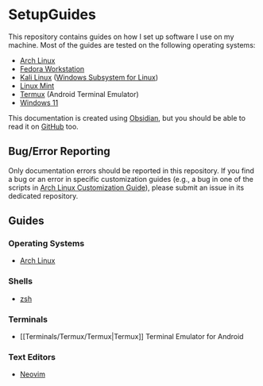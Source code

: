 # SetupGuides

This repository contains guides on how I set up software I use on my machine. Most of the guides are tested on the following operating systems:

- [Arch Linux](https://archlinux.org)
- [Fedora Workstation](https://fedoraproject.org/workstation/)
- [Kali Linux](https://www.kali.org/) ([Windows Subsystem for Linux](https://apps.microsoft.com/store/detail/kali-linux/9PKR34TNCV07))
- [Linux Mint](https://linuxmint.com/)
- [Termux](https://termux.com/) (Android Terminal Emulator)
- [Windows 11](https://www.microsoft.com/en-us/windows/windows-11)

This documentation is created using [Obsidian](https://obsidian.md/), but you should be able to read it on [GitHub](https://github.com/Chris1320/SetupGuides) too.

## Bug/Error Reporting

Only documentation errors should be reported in this repository. If you find a bug or an error in specific customization guides (e.g., a bug in one of the scripts in [Arch Linux Customization Guide](#)), please submit an issue in its dedicated repository.

## Guides

### Operating Systems

- [Arch Linux](https://github.com/SetupGuides/ArchLinux)

### Shells

- [zsh](https://github.com/SetupGuides/ZSH)

### Terminals

- [[Terminals/Termux/Termux|Termux]] Terminal Emulator for Android

### Text Editors

- [Neovim](https://github.com/SetupGuides/Neovim)
